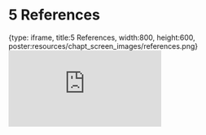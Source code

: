 # 5 References
 
{type: iframe, title:5 References, width:800, height:600, poster:resources/chapt_screen_images/references.png}
![](https://griffithlab.github.io/CIVIC_SVI_Course/no_toc/references.html)
 

 
